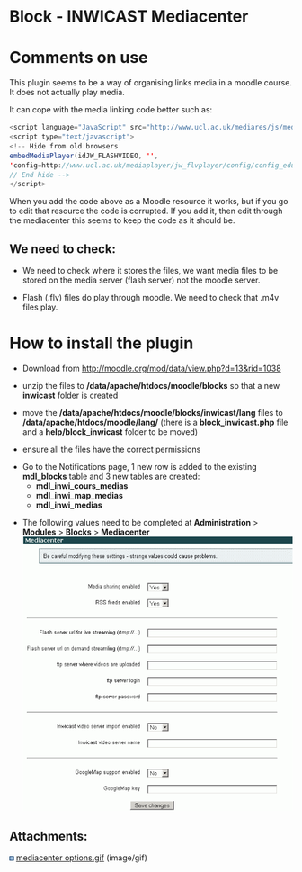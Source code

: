 # Block - INWICAST Mediacenter

# Comments on use

This plugin seems to be a way of organising links media in a moodle course. It does not actually play media.

It can cope with the media linking code better such as:

``` java
<script language="JavaScript" src="http://www.ucl.ac.uk/mediares/js/mediaplayer.js" type="text/javascript"> </script>
<script type="text/javascript">
<!-- Hide from old browsers
embedMediaPlayer(idJW_FLASHVIDEO, '',
'config=http://www.ucl.ac.uk/mediaplayer/jw_flvplayer/config/config_edupsych_train1.xml', 320, 400);
// End hide -->
</script>
```

When you add the code above as a Moodle resource it works, but if you go to edit that resource the code is corrupted. If you add it, then edit through the mediacenter this seems to keep the code as it should be.

## We need to check:

-   We need to check where it stores the files, we want media files to be stored on the media server (flash server) not the moodle server.

<!-- -->

-   Flash (.flv) files do play through moodle. We need to check that .m4v files play. 

# How to install the plugin

-   Download from <http://moodle.org/mod/data/view.php?d=13&rid=1038>

<!-- -->

-   unzip the files to **/data/apache/htdocs/moodle/blocks** so that a new **inwicast** folder is created

<!-- -->

-   move the **/data/apache/htdocs/moodle/blocks/inwicast/lang** files to **/data/apache/htdocs/moodle/lang/**
    (there is a **block\_inwicast.php** file and a **help/block\_inwicast** folder to be moved)

<!-- -->

-   ensure all the files have the correct permissions

<!-- -->

-   Go to the Notifications page, 1 new row is added to the existing **mdl\_blocks** table and 3 new tables are created:
    -   **mdl\_inwi\_cours\_medias**
    -   **mdl\_inwi\_map\_medias**
    -   **mdl\_inwi\_medias**

<!-- -->

-   The following values need to be completed at **Administration** &gt; **Modules** &gt; **Blocks** &gt; **Mediacenter**
    ![](attachments/3670174/3932161.gif)

## Attachments:

<img src="images/icons/bullet_blue.gif" width="8" height="8" /> [mediacenter options.gif](attachments/3670174/3932161.gif) (image/gif)


